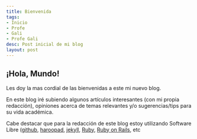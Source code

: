 ```yaml
---
title: Bienvenida
tags:
- Inicio
- Profe
- Gali
- Profe Gali
desc: Post inicial de mi blog
layout: post
---
```

## ¡Hola, Mundo!

Les doy la mas cordial de las bienvenidas a este mi nuevo blog.
<!-- more -->
En este blog iré subiendo algunos artículos interesantes (con mi propia redacción), opiniones acerca de temas relevantes y/o sugerencias/tips para su vida académica.

Cabe destacar que para la redacción de este blog estoy utilizando Software Libre ([github](https://github.com/), [haroopad](http://pad.haroopress.com/), [jekyll](https://jekyllrb.com/), [Ruby](https://www.ruby-lang.org/), [Ruby on Rails](https://rubyonrails.org/), etc
